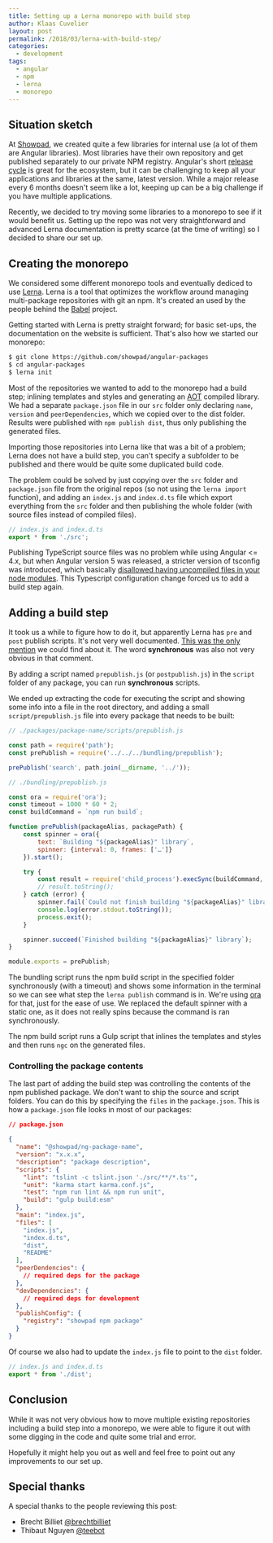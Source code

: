 ```yaml
---
title: Setting up a Lerna monorepo with build step 
author: Klaas Cuvelier
layout: post
permalink: /2018/03/lerna-with-build-step/
categories:
  - development
tags:
  - angular
  - npm
  - lerna
  - monorepo
---
```


## Situation sketch
At [Showpad](https://www.showpad.com), we created quite a few libraries for internal use (a lot of them are Angular libraries). 
Most libraries have their own repository and get published separately to our private NPM registry.
Angular's short [release cycle](https://github.com/angular/angular/blob/master/docs/RELEASE_SCHEDULE.md) is great for the 
ecosystem, but it can be challenging to keep all your applications and libraries at the same, latest version. While a major release every 6 
months doesn't seem like a lot, keeping up can be a big challenge if you have multiple applications.

Recently, we decided to try moving some libraries to a monorepo to see if it would benefit us.
Setting up the repo was not very straightforward and advanced Lerna documentation is pretty scarce (at the time of writing) so I decided 
to share our set up.

## Creating the monorepo

We considered some different monorepo tools and eventually dediced to use [Lerna](https://github.com/lerna/lerna). 
Lerna is a tool that optimizes the workflow around managing multi-package repositories with git an npm. It's created an used by the people
behind the [Babel](https://github.com/babel/babel) project. 

Getting started with Lerna is pretty straight forward; for basic set-ups, the documentation on the website is sufficient. That's also how
we started our monorepo:
 
```bash
$ git clone https://github.com/showpad/angular-packages
$ cd angular-packages
$ lerna init
```

Most of the repositories we wanted to add to the monorepo had a build step; inlining templates and styles and generating an 
[AOT](https://angular.io/guide/aot-compiler) compiled library. We had a separate `package.json` file in our `src` folder only declaring 
`name`, `version` and `peerDependencies`, which we copied over to the dist folder. Results were published with `npm publish dist`, 
thus only publishing the 
generated files. 

Importing those repositories into Lerna like that was a bit of a problem; Lerna does not have a build step, you can't specify 
a subfolder to be published and there would be quite some duplicated build code.
  
The problem could be solved by just copying over the `src` folder and `package.json` file from the original repos 
(so not using the `lerna import` function), and adding an `index.js` and `index.d.ts` file which export everything from the `src` folder 
and then publishing the whole folder (with source files instead of compiled files).  

```js
// index.js and index.d.ts
export * from './src';
```

Publishing TypeScript source files was no problem while using Angular <= 4.x, but when Angular version 5 was released, a stricter 
version of tsconfig was introduced, which basically 
[disallowed having uncompiled files in your node modules](https://github.com/angular/angular-cli/issues/8284#issuecomment-341417325).
This Typescript configuration change forced us to add a build step again. 
 
## Adding a build step

It took us a while to figure how to do it, but apparently Lerna has `pre` and `post` 
publish scripts. It's not very well documented. 
[This was the only mention](https://github.com/lerna/lerna/issues/643#issuecomment-284888565) we could find about it. 
The word **synchronous** was also not very obvious in that comment.   

By adding a script named `prepublish.js` (or `postpublish.js`) in the `script` folder of any package, you can run **synchronous** 
scripts.

We ended up extracting the code for executing the script and showing some info into a file in the root directory,
and adding a small `script/prepublish.js` file into every package that needs to be built:

```js
// ./packages/package-name/scripts/prepublish.js

const path = require('path');
const prePublish = require('../../../bundling/prepublish');

prePublish('search', path.join(__dirname, '../'));
```

```js
// ./bundling/prepublish.js

const ora = require('ora');
const timeout = 1000 * 60 * 2;
const buildCommand = `npm run build`;

function prePublish(packageAlias, packagePath) {
    const spinner = ora({
        text: `Building "${packageAlias}" library`,
        spinner: {interval: 0, frames: ['…']}
    }).start();

    try {
        const result = require('child_process').execSync(buildCommand, {timeout, cwd: packagePath});
        // result.toString();
    } catch (error) {
        spinner.fail(`Could not finish building "${packageAlias}" library`);
        console.log(error.stdout.toString());
        process.exit();
    }

    spinner.succeed(`Finished building "${packageAlias}" library`);
}

module.exports = prePublish;
```

The bundling script runs the npm build script in the specified folder synchronously (with a timeout) and
shows some information in the terminal so we can see what step the `lerna publish` command is in. 
We're using [ora](https://github.com/sindresorhus/ora) for that, just for the ease of use. We replaced the default spinner 
with a static one, as it does not really spins because the command is ran synchronously.

The npm build script runs a Gulp script that inlines the templates and styles and then runs `ngc` on the generated files.

### Controlling the package contents

The last part of adding the build step was controlling the contents of the npm published package. We don't want to ship the 
source and script folders.
You can do this by specifying the `files` in the `package.json`. This is how a `package.json` file looks in most of our packages:

```json
// package.json

{
  "name": "@showpad/ng-package-name",
  "version": "x.x.x",
  "description": "package description",
  "scripts": {
    "lint": "tslint -c tslint.json './src/**/*.ts'",
    "unit": "karma start karma.conf.js",
    "test": "npm run lint && npm run unit",
    "build": "gulp build:esm"
  },
  "main": "index.js",
  "files": [
    "index.js",
    "index.d.ts",
    "dist",
    "README"
  ],
  "peerDendencies": {
    // required deps for the package
  },
  "devDependencies": {
    // required deps for development
  },
  "publishConfig": {
    "registry": "showpad npm package"
  }
}
``` 

Of course we also had to update the `index.js` file to point to the `dist` folder.

```js
// index.js and index.d.ts
export * from './dist';
```

## Conclusion
While it was not very obvious how to move multiple existing repositories including a build step into a monorepo, we were able to figure it 
out with some digging in the code and quite some trial and error. 

Hopefully it might help you out as well and feel free to point out any improvements to our set up.   


## Special thanks

A special thanks to the people reviewing this post:
- Brecht Billiet [@brechtbilliet](https://twitter.com/brechtbilliet)
- Thibaut Nguyen [@teebot](https://twitter.com/teebot)
